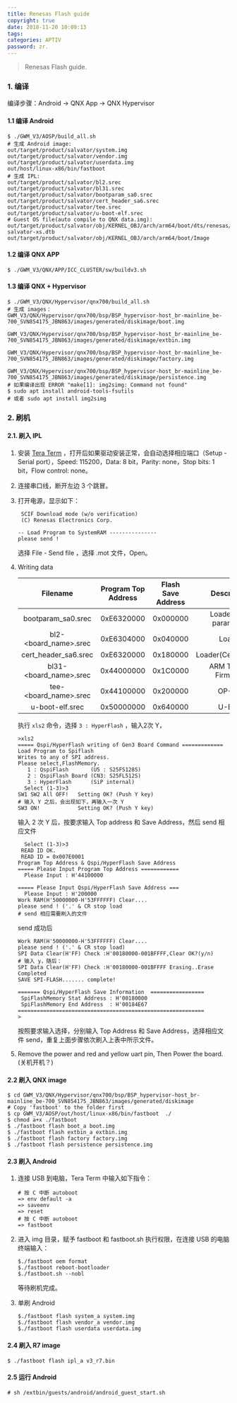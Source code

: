 ```yaml
---
title: Renesas Flash guide
copyright: true
date: 2018-11-20 10:09:13
tags:
categories: APTIV
password: zr.
---
```




> Renesas Flash guide.

<!--more-->

### 1. 编译

编译步骤：Android → QNX App → QNX Hypervisor

#### 1.1 编译 Android

``` shell
$ ./GWM_V3/AOSP/build_all.sh
# 生成 Android image:
out/target/product/salvator/system.img
out/target/product/salvator/vendor.img
out/target/product/salvator/userdata.img
out/host/linux-x86/bin/fastboot
# 生成 IPL:
out/target/product/salvator/bl2.srec
out/target/product/salvator/bl31.srec
out/target/product/salvator/bootparam_sa0.srec
out/target/product/salvator/cert_header_sa6.srec
out/target/product/salvator/tee.srec
out/target/product/salvator/u-boot-elf.srec
# Guest OS file(auto compile to QNX data.img):
out/target/product/salvator/obj/KERNEL_OBJ/arch/arm64/boot/dts/renesas/r8a7795-salvator-xs.dtb
out/target/product/salvator/obj/KERNEL_OBJ/arch/arm64/boot/Image
```

#### 1.2 编译 QNX APP

``` shell
$ ./GWM_V3/QNX/APP/ICC_CLUSTER/sw/buildv3.sh
```

#### 1.3 编译 QNX + Hypervisor

``` shell
$ ./GWM_V3/QNX/Hypervisor/qnx700/build_all.sh
# 生成 images：
GWM_V3/QNX/Hypervisor/qnx700/bsp/BSP_hypervisor-host_br-mainline_be-700_SVN854175_JBN863/images/generated/diskimage/boot.img

GWM_V3/QNX/Hypervisor/qnx700/bsp/BSP_hypervisor-host_br-mainline_be-700_SVN854175_JBN863/images/generated/diskimage/extbin.img

GWM_V3/QNX/Hypervisor/qnx700/bsp/BSP_hypervisor-host_br-mainline_be-700_SVN854175_JBN863/images/generated/diskimage/factory.img

GWM_V3/QNX/Hypervisor/qnx700/bsp/BSP_hypervisor-host_br-mainline_be-700_SVN854175_JBN863/images/generated/diskimage/persistence.img
# 如果编译出现 ERROR "make[1]: img2simg: Command not found"
$ sudo apt install android-tools-fsutils
# 或者 sudo apt install img2simg
```

### 2. 刷机

#### 2.1. 刷入 IPL

1. 安装 [Tera Term](https://osdn.net/projects/ttssh2/releases) ，打开后如果驱动安装正常，会自动选择相应端口（Setup - Serial port），Speed: 115200，Data: 8 bit，Parity: none，Stop bits: 1 bit，Flow control: none。

2. 连接串口线，断开左边 3 个跳冒。

3. 打开电源，显示如下：

   ```shell
    SCIF Download mode (w/o verification)
    (C) Renesas Electronics Corp.
   
   -- Load Program to SystemRAM ---------------
   please send !
   ```

   选择 File - Send file ，选择 .mot 文件，Open。

4. Writing data

   |        Filename        | Program Top Address | Flash Save Address |      Description       |
   | :--------------------: | :-----------------: | :----------------: | :--------------------: |
   |   bootparam_sa0.srec   |     0xE6320000      |      0x000000      | Loader(Boot parameter) |
   | bl2-<board_name>.srec  |     0xE6304000      |      0x040000      |         Loader         |
   |  cert_header_sa6.srec  |     0xE6320000      |      0x180000      | Loader(Certification)  |
   | bl31-<board_name>.srec |     0x44000000      |      0x1C0000      |  ARM Trusted Firmware  |
   | tee-<board_name>.srec  |     0x44100000      |      0x200000      |         OP-Tee         |
   |    u-boot-elf.srec     |     0x50000000      |      0x640000      |         U-Boot         |

   执行 `xls2` 命令，选择 `3 : HyperFlash` ，输入2次 Y，

   ``` shell
   >xls2
   ===== Qspi/HyperFlash writing of Gen3 Board Command =============
   Load Program to Spiflash
   Writes to any of SPI address.
   Please select,FlashMemory.
      1 : QspiFlash       (U5 : S25FS128S)
      2 : QspiFlash Board (CN3: S25FL512S)
      3 : HyperFlash      (SiP internal)
     Select (1-3)>3
   SW1 SW2 All OFF!   Setting OK? (Push Y key)
   # 输入 Y 之后，会出现如下，再输入一次 Y
   SW3 ON!            Setting OK? (Push Y key)
   ```

   输入 2 次 Y 后，按要求输入 Top address 和 Save Address，然后 send 相应文件

   ``` shell
     Select (1-3)>3
    READ ID OK.
    READ ID = 0x007E0001
   Program Top Address & Qspi/HyperFlash Save Address
   ===== Please Input Program Top Address ============
     Please Input : H'44100000
   
   ===== Please Input Qspi/HyperFlash Save Address ===
     Please Input : H'200000
   Work RAM(H'50000000-H'53FFFFFF) Clear....
   please send ! ('.' & CR stop load
   # send 相应需要刷入的文件
   ```

   send 成功后

   ``` shell
   Work RAM(H'50000000-H'53FFFFFF) Clear....
   please send ! ('.' & CR stop load)
   SPI Data Clear(H'FF) Check :H'00180000-001BFFFF,Clear OK?(y/n)
   # 输入 y，随后：
   SPI Data Clear(H'FF) Check :H'00180000-001BFFFF Erasing..Erase Completed
   SAVE SPI-FLASH....... complete!
   
   ======= Qspi/HyperFlash Save Information  =================
    SpiFlashMemory Stat Address : H'00180000
    SpiFlashMemory End Address  : H'00184E67
   ===========================================================
   >
   ```



   按照要求输入选择，分别输入 Top Address 和 Save Address，选择相应文件 send，重复上面步骤依次刷入上表中所示文件。

5. Remove the power and red and yellow uart pin, Then Power the board. (关机开机？)

#### 2.2 刷入 QNX image

``` shell
$ cd GWM_V3/QNX/Hypervisor/qnx700/bsp/BSP_hypervisor-host_br-mainline_be-700_SVN854175_JBN863/images/generated/diskimage
# Copy 'fastboot' to the folder first
$ cp GWM_V3/AOSP/out/host/linux-x86/bin/fastboot  ./
$ chmod a+x ./fastboot
$ ./fastboot flash boot_a boot.img
$ ./fastboot flash extbin_a extbin.img
$ ./fastboot flash factory factory.img
$ ./fastboot flash persistence persistence.img
```

#### 2.3 刷入 Android

1. 连接 USB 到电脑，Tera Term 中输入如下指令：

   ```shell
   # 按 C 中断 autoboot
   => env default -a
   => saveenv
   => reset
   # 按 C 中断 autoboot
   => fastboot
   ```

2. 进入 img 目录，赋予 fastboot 和 fastboot.sh 执行权限，在连接 USB 的电脑终端输入：

   ```shell
   $./fastboot oem format
   $./fastboot reboot-bootloader
   $./fastboot.sh --nobl
   ```

   等待刷机完成。

3. 单刷 Android

   ``` shell
   $./fastboot flash system_a system.img
   $./fastboot flash vendor_a vendor.img
   $./fastboot flash userdata userdata.img
   ```


#### 2.4 刷入 R7 image

``` shell
$ ./fastboot flash ipl_a v3_r7.bin
```

#### 2.5 运行 Android

``` shell
# sh /extbin/guests/android/android_guest_start.sh
```

